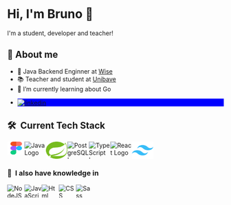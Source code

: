 # Hi, I'm Bruno 👋

I'm a student, developer and teacher!

## 🚀 About me
- 💼 Java Backend Enginner at <a href="https://www.wises.com.br/" target="_blank">Wise</a>
- 📚 Teacher and student at <a href="https://unibave.net/" target="_blank">Unibave</a>
- 🌱 I’m currently learning about Go
- <p align="left" style="background:blue">
    <a href="https://www.linkedin.com/in/bruno-cardozo-pereira-561b31196/" target="_blank">
      <img align="center" src="https://img.shields.io/badge/-LinkedIn-05122A?style=for-the-badge&logo=linkedin&logoColor=0d1117&color=fff" alt="linkedin"/>
    </a>
  </p>


## 🛠 &nbsp;Current Tech Stack
<div style="display: flex">
  <img align="center" alt="Figma Logo" height="30" width="40" src="https://raw.githubusercontent.com/devicons/devicon/master/icons/figma/figma-original.svg" >
  <img align="center" alt="Java Logo" height="40" width="50" src="https://icongr.am/devicon/java-original.svg?size=128&color=currentColor">
  <img align="center" alt="Spring Logo" height="40" width="50" src="https://raw.githubusercontent.com/devicons/devicon/master/icons/spring/spring-original.svg" >
  <img align="center" alt="PostgreSQL Logo" height="40" width="50" src="https://icongr.am/devicon/postgresql-original.svg" >
  <img align="center" alt="TypeScript Logo" height="40" width="50" src="https://icongr.am/devicon/typescript-plain.svg?size=128&color=currentColor">
  <img align="center" alt="React Logo" height="40" width="50" src="https://icongr.am/devicon/react-original.svg?size=128&color=currentColor">
  <img align="center" alt="TailwindCSS Logo" height="40" width="50" src="https://raw.githubusercontent.com/devicons/devicon/master/icons/tailwindcss/tailwindcss-plain.svg">
  <br><br>
</div>

### 🧠 &nbsp;I also have knowledge in
<div style="display: flex">
    <img align="center" alt="NodeJS Logo" height="30" width="40" src="https://icongr.am/devicon/nodejs-original.svg" >
    <img align="center" alt="JavaScript Logo" height="30" width="40" src="https://icongr.am/devicon/javascript-original.svg?size=128&color=currentColor">
    <img align="center" alt="Html Logo" height="30" width="40" src="https://icongr.am/devicon/html5-original.svg?size=128&color=currentColor">
    <img align="center" alt="CSS Logo" height="30" width="40" src="https://icongr.am/devicon/css3-original.svg?size=128&color=currentColor">
    <img align="center" alt="Sass Logo" height="30" width="40" src="https://icongr.am/devicon/sass-original.svg?size=128&color=ffffff">
</div>
